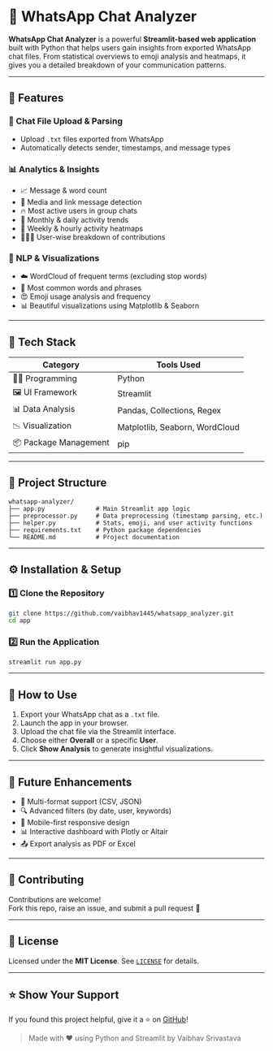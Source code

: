 
# 💬 WhatsApp Chat Analyzer

**WhatsApp Chat Analyzer** is a powerful **Streamlit-based web application** built with Python that helps users gain insights from exported WhatsApp chat files. From statistical overviews to emoji analysis and heatmaps, it gives you a detailed breakdown of your communication patterns.

---

## 📌 Features

### 📂 Chat File Upload & Parsing
- Upload `.txt` files exported from WhatsApp
- Automatically detects sender, timestamps, and message types

### 📊 Analytics & Insights
- 📈 Message & word count
- 📎 Media and link message detection
- 🔥 Most active users in group chats
- 📆 Monthly & daily activity trends
- 📅 Weekly & hourly activity heatmaps
- 🧑‍🤝‍🧑 User-wise breakdown of contributions

### 🧠 NLP & Visualizations
- ☁️ WordCloud of frequent terms (excluding stop words)
- 💬 Most common words and phrases
- 😍 Emoji usage analysis and frequency
- 📊 Beautiful visualizations using Matplotlib & Seaborn

---

## 🧰 Tech Stack

| Category              | Tools Used                                  |
|-----------------------|---------------------------------------------|
| 👨‍💻 Programming       | Python                                       |
| 🖼️ UI Framework        | Streamlit                                    |
| 📊 Data Analysis       | Pandas, Collections, Regex                   |
| 📉 Visualization       | Matplotlib, Seaborn, WordCloud               |
| 📦 Package Management  | pip                                          |

---

## 📁 Project Structure

```
whatsapp-analyzer/
├── app.py              # Main Streamlit app logic
├── preprocessor.py     # Data preprocessing (timestamp parsing, etc.)
├── helper.py           # Stats, emoji, and user activity functions
├── requirements.txt    # Python package dependencies
└── README.md           # Project documentation
```

---

## ⚙️ Installation & Setup

### 1️⃣ Clone the Repository

```bash
git clone https://github.com/vaibhav1445/whatsapp_analyzer.git
cd app
```

### 2️⃣ Run the Application

```bash
streamlit run app.py
```

---

## 🚀 How to Use

1. Export your WhatsApp chat as a `.txt` file.
2. Launch the app in your browser.
3. Upload the chat file via the Streamlit interface.
4. Choose either **Overall** or a specific **User**.
5. Click **Show Analysis** to generate insightful visualizations.

---

## 🧪 Future Enhancements

- 📁 Multi-format support (CSV, JSON)
- 🔍 Advanced filters (by date, user, keywords)
- 📱 Mobile-first responsive design
- 📊 Interactive dashboard with Plotly or Altair
- 📤 Export analysis as PDF or Excel

---

## 🤝 Contributing

Contributions are welcome!  
Fork this repo, raise an issue, and submit a pull request 🙌

---

## 📄 License

Licensed under the **MIT License**. See [`LICENSE`](./LICENSE) for details.

---

## ⭐ Show Your Support

If you found this project helpful, give it a ⭐ on [GitHub](https://github.com/vaibhav1445/whatsapp_analyzer)!

> Made with ❤️ using Python and Streamlit by Vaibhav Srivastava
